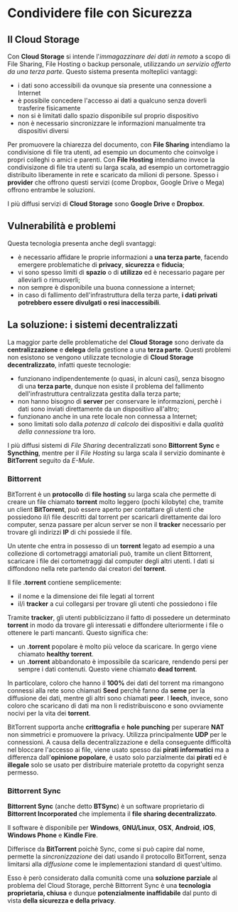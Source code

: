 # Condividere file con Sicurezza

## Il Cloud Storage

Con __Cloud Storage__ si intende l'_immagazzinare dei dati in remoto_ a scopo di File Sharing, File Hosting o backup personale, utilizzando _un servizio offerto da una terza parte_. Questo sistema presenta molteplici vantaggi:

- i dati sono accessibili da ovunque sia presente una connessione a Internet
- è possibile concedere l'accesso ai dati a qualcuno senza doverli trasferire fisicamente
- non si è limitati dallo spazio disponibile sul proprio dispositivo
- non è necessario sincronizzare le informazioni manualmente tra dispositivi diversi

Per promuovere la chiarezza del documento, con __File Sharing__ intendiamo la condivisione di file tra utenti, ad esempio un documento che coinvolge i propri colleghi o amici e parenti. Con __File Hosting__ intendiamo invece la condivisizone di file tra utenti su larga scala, ad esempio un cortometraggio distribuito liberamente in rete e scaricato da milioni di persone. Spesso i __provider__ che offrono questi servizi (come Dropbox, Google Drive o Mega) offrono entrambe le soluzioni.

I più diffusi servizi di __Cloud Storage__ sono __Google Drive__ e __Dropbox__.

## Vulnerabilità e problemi

Questa tecnologia presenta anche degli svantaggi:

- è necessario affidare le proprie informazioni a __una terza parte__, facendo emergere problematiche di __privacy__, __sicurezza__ e __fiducia__;
- vi sono spesso limiti di __spazio__ o di __utilizzo__ ed è necessario pagare per alleviarli o rimuoverli;
- non sempre è disponibile una buona connessione a internet;
- in caso di fallimento dell'infrastruttura della terza parte, __i dati privati potrebbero essere divulgati o resi inaccessibili__.

## La soluzione: i sistemi decentralizzati

La maggior parte delle problematiche del __Cloud Storage__ sono derivate da __centralizzazione__ e __delega__ della gestione a una __terza parte__. Questi problemi non esistono se vengono utilizzate tecnologie di __Cloud Storage decentralizzato__, infatti queste tecnologie:

- funzionano indipendentemente (o quasi, in alcuni casi), senza bisogno di una __terza parte__, dunque non esiste il problema del fallimento dell'infrastruttura centralizzata gestita dalla terza parte;
- non hanno bisogno di __server__ per conservare le informazioni, perchè i dati sono inviati direttamente da un dispositivo all'altro;
- funzionano anche in una rete locale non connessa a Internet;
- sono limitati solo dalla _potenza di calcolo_ dei dispositivi e dalla _qualità della connessione_ tra loro.

I più diffusi sistemi di _File Sharing_ decentralizzati sono __Bittorrent Sync__ e __Syncthing__, mentre per il _File Hosting_ su larga scala il servizio dominante è __BitTorrent__ seguito da _E-Mule_.

### Bittorrent

BitTorrent è un __protocollo__ di __file hosting__ su larga scala che permette di creare un file chiamato __torrent__ molto leggero (pochi kilobyte) che, tramite un client __BitTorrent__, può essere aperto per contattare gli utenti che possiedono il/i file descritti dal torrent per scaricarli direttamente dai loro computer, senza passare per alcun server se non il __tracker__ necessario per trovare gli indirizzi __IP__ di chi possiede il file.

Un utente che entra in possesso di un __torrent__ legato ad esempio a una collezione di cortometraggi amatoriali può, tramite un client Bittorrent, scaricare i file dei cortometraggi dal computer degli altri utenti. I dati si diffondono nella rete partendo dai creatori del __torrent__.

Il file __.torrent__ contiene semplicemente:

- il nome e la dimensione dei file legati al torrent
- il/i __tracker__ a cui collegarsi per trovare gli utenti che possiedono i file

Tramite __tracker__, gli utenti pubblicizzano il fatto di possedere un determinato __torrent__ in modo da trovare gli interessati e diffondere ulteriormente i file o ottenere le parti mancanti. Questo significa che:

- un __.torrent__ popolare è molto più veloce da scaricare. In gergo viene chiamato __healthy torrent__.
- un __.torrent__ abbandonato è impossibile da scaricare, rendendo persi per sempre i dati contenuti. Questo viene chiamato __dead torrent__.

In particolare, coloro che hanno il __100%__ dei dati del torrent ma rimangono connessi alla rete sono chiamati __Seed__ perchè fanno da __seme__ per la diffusione dei dati, mentre gli altri sono chiamati __peer__. I __leech__, invece, sono coloro che scaricano di dati ma non li redistribuiscono e sono ovviamente nocivi per la vita dei __torrent__.

BitTorrent supporta anche __crittografia__ e __hole punching__ per superare __NAT__ non simmetrici e promuovere la privacy. Utilizza principalmente __UDP__ per le connessioni. A causa della decentralizzazione e della conseguente difficoltà nel bloccare l'accesso ai file, viene usato spesso dai __pirati informatici__ ma a differenza dall'__opinione popolare__, è usato solo parzialmente dai __pirati__ ed è __illegale__ solo se usato per distribuire materiale protetto da copyright senza permesso.

### Bittorrent Sync

__Bittorrent Sync__ (anche detto __BTSync__) è un software proprietario di __Bittorrent Incorporated__ che implementa il __file sharing decentralizzato__.

Il software è disponibile per __Windows__, __GNU/Linux__, __OSX__, __Android__, __iOS__, __Windows Phone__ e __Kindle Fire__.

Differisce da __BitTorrent__ poichè Sync, come si può capire dal nome, permette la _sincronizzazione_ dei dati usando il protocollo BitTorrent, senza limitarsi alla _diffusione_ come le implementazioni standard di quest'ultimo.

Esso è però considerato dalla comunità come una __soluzione parziale__ al problema del Cloud Storage, perchè Bittorrent Sync è una __tecnologia proprietaria, chiusa__ e dunque __potenzialmente inaffidabile__ dal punto di vista __della sicurezza e della privacy__.
